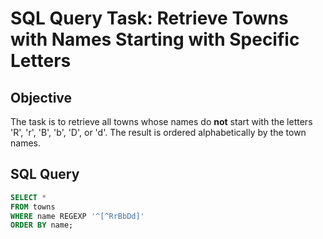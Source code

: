 # SQL Query Task: Retrieve Towns with Names Starting with Specific Letters

## Objective
The task is to retrieve all towns whose names do **not** start with the letters 'R', 'r', 'B', 'b', 'D', or 'd'. The result is ordered alphabetically by the town names.

## SQL Query

```sql
SELECT * 
FROM towns
WHERE name REGEXP '^[^RrBbDd]'
ORDER BY name;
